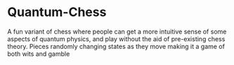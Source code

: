 # Quantum-Chess
 
A fun variant of chess where people can get a more intuitive sense of some aspects of quantum physics, and play without the aid of pre-existing chess theory.
Pieces randomly changing states as they move making it a game of both wits and gamble


